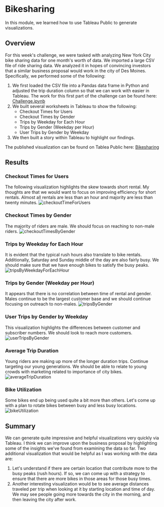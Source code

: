 # Bikesharing
In this module, we learned how to use Tableau Public to generate visualizations.

## Overview
For this week's challenge, we were tasked with analyzing New York City bike sharing data for one month's worth of data. We imported a large CSV file of ride sharing data. We analyzed it in hopes of convincing investors that a similar business proposal would work in the city of Des Moines. Specifically, we performed some of the following:

1. We first loaded the CSV file into a Pandas data frame in Python and adjusted the trip duration column so that we can work with easier in Tableau. The work for this first part of the challenge can be found here: [Challenge.ipynb](NYC_Citibike_Challenge.ipynb)
2. We built several worksheets in Tableau to show the following:
    - Checkout Times for Users
    - Checkout Times by Gender
    - Trips by Weekday for Each Hour
    - Trips by Gender (Weekday per Hour)
    - User Trips by Gender by Weekday
3. We then built a story within Tableau to highlight our findings.

The published visualization can be found on Tablea Public here:
[Bikesharing](https://public.tableau.com/app/profile/halil.dudakovic/viz/Ridesharing_16495609091320/ChallengeStory_1#1)

## Results
### Checkout Times for Users
The following visualization highlights the skew towards short rental. My thoughts are that we would want to focus on improving efficiency for short rentals. Almost all rentals are less than an hour and majority are less than twenty minutes.
![checkoutTimeForUsers](checkoutTimeForUsers.png)

### Checkout Times by Gender
The majority of riders are male. We should focus on reaching to non-male riders.
![checkoutTimesByGender](checkoutTimesByGender.png)

### Trips by Weekday for Each Hour
It is evident that the typical rush hours also translate to bike rentals. Additionally, Saturday and Sunday middle of the day are also fairly busy. We should make sure that we have enough bikes to satisfy the busy peaks.
![tripsByWeekdayForEachHour](tripsByWeekdayForEachHour.png)

### Trips by Gender (Weekday per Hour)
It appears that there is no correlation between time of rental and gender. Males continue to be the largest customer base and we should continue focusing on outreach to non-males.
![tripsByGender](tripsByGender.png)

### User Trips by Gender by Weekday
This visualization highlights the differences between customer and subscriber numbers. We should look to reach more customers.
![userTripsByGender](userTripsByGender.png)

### Average Trip Duration
Young riders are making up more of the longer duration trips. Continue targeting our young generations. We should be able to relate to young crowds with marketing related to importance of city bikes.
![averageTripDuration](averageTripDuration.png)

### Bike Utilization
Some bikes end up being used quite a bit more than others. Let's come up with a plan to rotate bikes between busy and less busy locations.
![bikeUtilization](bikeUtilization.png)

## Summary
We can generate quite impressive and helpful visualizations very quickly via Tableau. I think we can improve upon the business proposal by highlighting some of the insights we've found from examining the data so far. Two additional visualization that would be helpful as I was working with the data are:
1. Let's understand if there are certain location that contribute more to the busy peaks (rush hours). If so, we can come up with a strategy to ensure that there are more bikes in those areas for those busy times.
2. Another interesting visualization would be to see average distances traveled per trip when looking at it by starting location and time of day. We may see people going more towards the city in the morning, and then leaving the city after work.
